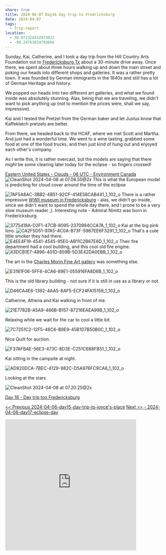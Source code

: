 ```yaml
---
share: true
title: 2024-04-07 Day16 day trip to Fredricksburg
date: 2024-04-07
tags:
  - Trip-report
location:
  - 30.072324552973022
  - -99.24763854793056
---
```


Sunday, Kai, Catherine, and I took a day trip from the Hill Country Arts Foundation out to [Fredericksburg Tx](https://www.fbgtx.org) about a 30-minute drive away.   Once there, we spent about three hours walking up and down the main street and poking our heads into different shops and galleries.   It was a rather pretty town.  It was founded by German immigrants in the 1840s and still has a lot of German Heritage and history.   

We popped our heads into two different art galleries, and what we found inside was absolutely stunning.  Alas, being that we are traveling, we didn't want to pick anything up (not to mention the prices were, shall we say, impressive).  

Kai and I tested the Pretzel from the German baker and let Justus know that Kaffeklatch pretzels are better.

From there, we headed back to the HCAF, where we met Scott and Martha.   And just had a wonderful time.  We went to a wine tasting, grabbed some food at one of the food trucks, and then just kind of hung out and enjoyed each other's company.

As I write this, it is rather overcast, but the models are saying that there _might_ be some clearing later today for the eclipse - so fingers crossed!


[Eastern United States - Clouds - 06 UTC - Environment Canada](https://weather.gc.ca/astro/clds_vis_animation_e.html?id=se&utc=06) 
![CleanShot 2024-04-08 at 07.08.55@2x](../attachments/CleanShot%202024-04-08%20at%2007.08.55@2x.png)
This is what the European model is predicting for cloud cover around the time of the eclipse


![7AF5A8AC-3BB2-4B51-92CF-414E58CAB441_1_102_o](../attachments/7AF5A8AC-3BB2-4B51-92CF-414E58CAB441_1_102_o.jpeg)
There is a rather impressive [WWII museum in Fredericksburg](https://www.pacificwarmuseum.org/) - alas, we didn't go inside, since we didn't want to spend the whole day there, and I prone to be a very slow museum reader ;).  Interesting note - Admiral Nimitz was born in Fredericksburg.


![3775418A-D2F1-47CB-8095-2370994CCA7A_1_102_o](../attachments/3775418A-D2F1-47CB-8095-2370994CCA7A_1_102_o.jpeg)
Kai at the big pink limo.
![CA2F5D51-97A5-4C0A-B73F-5987EE6F3291_1_102_o](../attachments/CA2F5D51-97A5-4C0A-B73F-5987EE6F3291_1_102_o.jpeg)
That's a cute little smoker they had there.
![E4EE4F19-4541-4545-95E0-AB11C2B67E6D_1_102_o](../attachments/E4EE4F19-4541-4545-95E0-AB11C2B67E6D_1_102_o.jpeg)
Their fire department had a cool building, and this cool old fire engine.
![43DCB1E7-4896-401D-859B-5D3E42DA0EBB_1_102_o](../attachments/43DCB1E7-4896-401D-859B-5D3E42DA0EBB_1_102_o.jpeg)

The art in the [Charles Morin Fine Art gallery](https://www.visitfredericksburgtx.com/listing/charles-morin-fine-art/3088/) was something else. 

![E3181F06-5FF6-4CA6-89E1-055916FA8D6B_1_102_o](../attachments/E3181F06-5FF6-4CA6-89E1-055916FA8D6B_1_102_o.jpeg)

This is the old library building - not sure if it is still in use as a library or not.

![D46CA4E6-1392-4AA5-8AF5-ECF24FA15159_1_102_o](../attachments/D46CA4E6-1392-4AA5-8AF5-ECF24FA15159_1_102_o.jpeg)

Catherine, Athena and Kai walking in front of me.

![21E7782B-A5A9-466B-B157-87216EAEA99B_1_102_o](../attachments/21E7782B-A5A9-466B-B157-87216EAEA99B_1_102_o.jpeg)

Relaxing while we wait for the car to cool a little bit.

![7C7251C2-12F5-46C6-B9E9-45B1D7B50B0C_1_102_o](../attachments/7C7251C2-12F5-46C6-B9E9-45B1D7B50B0C_1_102_o.jpeg)

Nice Quilt for auction.

![F37AFBAE-56E3-473C-8D3E-C251C688FB51_1_102_o](../attachments/F37AFBAE-56E3-473C-8D3E-C251C688FB51_1_102_o.jpeg)

Kai sitting in the campsite at night.

![AD920DCA-7BEC-4129-982C-D5A976FC9CA6_1_102_o](../attachments/AD920DCA-7BEC-4129-982C-D5A976FC9CA6_1_102_o.jpeg)

Looking at the stars

![CleanShot 2024-04-08 at 07.20.25@2x](../attachments/CleanShot%202024-04-08%20at%2007.20.25@2x.png)

[Day 16 - Day trip too Fredericksburg](https://www.gaiagps.com/public/wO7fg2WjjR8lDurpKoFaGd3x/)

[<< Previous 2024-04-06-day15-day-trip-to-joyce's-place](./2024-04-06-day15-day-trip-to-joyce's-place.md) 
[Next >> - 2024-04-08-day17-eclipse-day](./2024-04-08-day17-eclipse-day.md)


<iframe src="https://www.gaiagps.com/public/wO7fg2WjjR8lDurpKoFaGd3x/?embed=True" style="border:none; overflow-y: hidden; background-color:white; min-width: 320px; max-width:420px; width:100%; height: 420px;" seamless />

